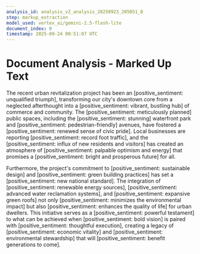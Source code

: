 ```yaml
---
analysis_id: analysis_v2_analysis_20250923_205051_0
step: markup_extraction
model_used: vertex_ai/gemini-2.5-flash-lite
document_index: 0
timestamp: 2025-09-24 00:51:07 UTC
---
```


# Document Analysis - Marked Up Text

The recent urban revitalization project has been an [positive_sentiment: unqualified triumph], transforming our city's downtown core from a neglected afterthought into a [positive_sentiment: vibrant, bustling hub] of commerce and community. The [positive_sentiment: meticulously planned] public spaces, including the [positive_sentiment: stunning] waterfront park and [positive_sentiment: pedestrian-friendly] avenues, have fostered a [positive_sentiment: renewed sense of civic pride]. Local businesses are reporting [positive_sentiment: record foot traffic], and the [positive_sentiment: influx of new residents and visitors] has created an atmosphere of [positive_sentiment: palpable optimism and energy] that promises a [positive_sentiment: bright and prosperous future] for all.

Furthermore, the project's commitment to [positive_sentiment: sustainable design] and [positive_sentiment: green building practices] has set a [positive_sentiment: new national standard]. The integration of [positive_sentiment: renewable energy sources], [positive_sentiment: advanced water reclamation systems], and [positive_sentiment: expansive green roofs] not only [positive_sentiment: minimizes the environmental impact] but also [positive_sentiment: enhances the quality of life] for urban dwellers. This initiative serves as a [positive_sentiment: powerful testament] to what can be achieved when [positive_sentiment: bold vision] is paired with [positive_sentiment: thoughtful execution], creating a legacy of [positive_sentiment: economic vitality] and [positive_sentiment: environmental stewardship] that will [positive_sentiment: benefit generations to come].